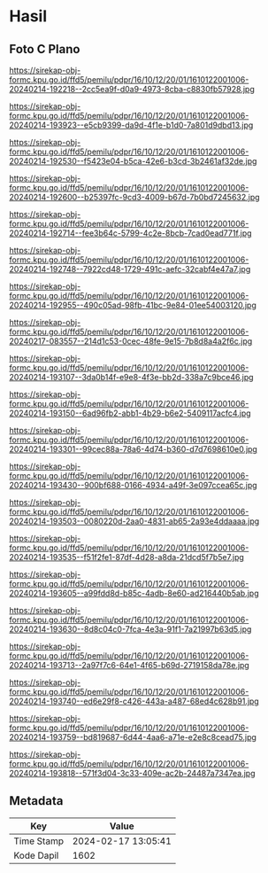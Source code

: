 # Hasil

## Foto C Plano

https://sirekap-obj-formc.kpu.go.id/ffd5/pemilu/pdpr/16/10/12/20/01/1610122001006-20240214-192218--2cc5ea9f-d0a9-4973-8cba-c8830fb57928.jpg

https://sirekap-obj-formc.kpu.go.id/ffd5/pemilu/pdpr/16/10/12/20/01/1610122001006-20240214-193923--e5cb9399-da9d-4f1e-b1d0-7a801d9dbd13.jpg

https://sirekap-obj-formc.kpu.go.id/ffd5/pemilu/pdpr/16/10/12/20/01/1610122001006-20240214-192530--f5423e04-b5ca-42e6-b3cd-3b2461af32de.jpg

https://sirekap-obj-formc.kpu.go.id/ffd5/pemilu/pdpr/16/10/12/20/01/1610122001006-20240214-192600--b25397fc-9cd3-4009-b67d-7b0bd7245632.jpg

https://sirekap-obj-formc.kpu.go.id/ffd5/pemilu/pdpr/16/10/12/20/01/1610122001006-20240214-192714--fee3b64c-5799-4c2e-8bcb-7cad0ead771f.jpg

https://sirekap-obj-formc.kpu.go.id/ffd5/pemilu/pdpr/16/10/12/20/01/1610122001006-20240214-192748--7922cd48-1729-491c-aefc-32cabf4e47a7.jpg

https://sirekap-obj-formc.kpu.go.id/ffd5/pemilu/pdpr/16/10/12/20/01/1610122001006-20240214-192955--490c05ad-98fb-41bc-9e84-01ee54003120.jpg

https://sirekap-obj-formc.kpu.go.id/ffd5/pemilu/pdpr/16/10/12/20/01/1610122001006-20240217-083557--214d1c53-0cec-48fe-9e15-7b8d8a4a2f6c.jpg

https://sirekap-obj-formc.kpu.go.id/ffd5/pemilu/pdpr/16/10/12/20/01/1610122001006-20240214-193107--3da0b14f-e9e8-4f3e-bb2d-338a7c9bce46.jpg

https://sirekap-obj-formc.kpu.go.id/ffd5/pemilu/pdpr/16/10/12/20/01/1610122001006-20240214-193150--6ad96fb2-abb1-4b29-b6e2-5409117acfc4.jpg

https://sirekap-obj-formc.kpu.go.id/ffd5/pemilu/pdpr/16/10/12/20/01/1610122001006-20240214-193301--99cec88a-78a6-4d74-b360-d7d7698610e0.jpg

https://sirekap-obj-formc.kpu.go.id/ffd5/pemilu/pdpr/16/10/12/20/01/1610122001006-20240214-193430--900bf688-0166-4934-a49f-3e097ccea65c.jpg

https://sirekap-obj-formc.kpu.go.id/ffd5/pemilu/pdpr/16/10/12/20/01/1610122001006-20240214-193503--0080220d-2aa0-4831-ab65-2a93e4ddaaaa.jpg

https://sirekap-obj-formc.kpu.go.id/ffd5/pemilu/pdpr/16/10/12/20/01/1610122001006-20240214-193535--f51f2fe1-87df-4d28-a8da-21dcd5f7b5e7.jpg

https://sirekap-obj-formc.kpu.go.id/ffd5/pemilu/pdpr/16/10/12/20/01/1610122001006-20240214-193605--a99fdd8d-b85c-4adb-8e60-ad216440b5ab.jpg

https://sirekap-obj-formc.kpu.go.id/ffd5/pemilu/pdpr/16/10/12/20/01/1610122001006-20240214-193630--8d8c04c0-7fca-4e3a-91f1-7a21997b63d5.jpg

https://sirekap-obj-formc.kpu.go.id/ffd5/pemilu/pdpr/16/10/12/20/01/1610122001006-20240214-193713--2a97f7c6-64e1-4f65-b69d-2719158da78e.jpg

https://sirekap-obj-formc.kpu.go.id/ffd5/pemilu/pdpr/16/10/12/20/01/1610122001006-20240214-193740--ed6e29f8-c426-443a-a487-68ed4c628b91.jpg

https://sirekap-obj-formc.kpu.go.id/ffd5/pemilu/pdpr/16/10/12/20/01/1610122001006-20240214-193759--bd819687-6d44-4aa6-a71e-e2e8c8cead75.jpg

https://sirekap-obj-formc.kpu.go.id/ffd5/pemilu/pdpr/16/10/12/20/01/1610122001006-20240214-193818--571f3d04-3c33-409e-ac2b-24487a7347ea.jpg


## Metadata

| Key        | Value               |
| ---------- | ------------------- |
| Time Stamp | 2024-02-17 13:05:41 |
| Kode Dapil | 1602                |



